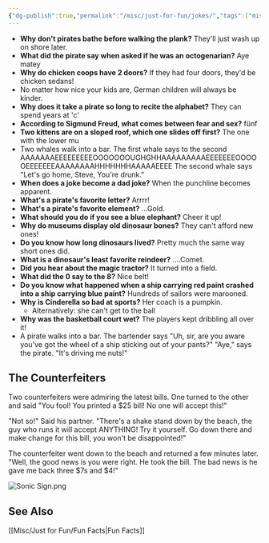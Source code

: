 ```yaml
---
{"dg-publish":true,"permalink":"/misc/just-for-fun/jokes/","tags":["misc","fun"],"noteIcon":1}
---
```



* **Why don't pirates bathe before walking the plank?** They'll just wash up on shore later.
* **What did the pirate say when asked if he was an octogenarian?** Aye matey
* **Why do chicken coops have 2 doors?** If they had four doors, they'd be chicken sedans!
* No matter how nice your kids are, German children will always be kinder.
* **Why does it take a pirate so long to recite the alphabet?** They can spend years at 'c'
* **According to Sigmund Freud, what comes between fear and sex?** fünf
* **Two kittens are on a sloped roof, which one slides off first?** The one with the lower mu
* Two whales walk into a bar. The first whale says to the second AAAAAAAEEEEEEEEEOOOOOOOUGHGHHAAAAAAAAAEEEEEEEOOOOOEEEEEEEAAAAAAAAHHHHHHHAAAAAEEEE The second whale says "Let's go home, Steve, You're drunk."
* **When does a joke become a dad joke?** When the punchline becomes apparent.
* **What's a pirate's favorite letter?** Arrrr!
* **What's a pirate's favorite element?** ...Gold.
* **What should you do if you see a blue elephant?** Cheer it up!
* **Why do museums display old dinosaur bones?** They can't afford new ones!
* **Do you know how long dinosaurs lived?** Pretty much the same way short ones did.
* **What is a dinosaur's least favorite reindeer?** ....Comet.
* **Did you hear about the magic tractor?** It turned into a field.
* **What did the 0 say to the 8?** Nice belt!
* **Do you know what happened when a ship carrying red paint crashed into a ship carrying blue paint?** Hundreds of sailors were marooned.
* **Why is Cinderella so bad at sports?** Her coach is a pumpkin.
	* Alternatively: she can't get to the ball
* **Why was the basketball court wet?** The players kept dribbling all over it!
* A pirate walks into a bar. The bartender says "Uh, sir, are you aware you've got the wheel of a ship sticking out of your pants?" "Aye," says the pirate. "It's driving me nuts!"

## The Counterfeiters
Two counterfeiters were admiring the latest bills. One turned to the other and said "You fool! You printed a $25 bill! No one will accept this!"

"Not so!" Said his partner. "There's a shake stand down by the beach, the guy who runs it will accept ANYTHING! Try it yourself. Go down there and make change for this bill, you won't be disappointed!" 

The counterfeiter went down to the beach and returned a few minutes later. "Well, the good news is you were right. He took the bill. The bad news is he gave me back three $7s and $4!"


![Sonic Sign.png](/img/user/img/Sonic%20Sign.png)

## See Also
[[Misc/Just for Fun/Fun Facts\|Fun Facts]]